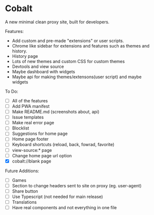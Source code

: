 # Cobalt
A new minimal clean proxy site, built for developers.

Features:
- Add custom and pre-made "extensions" or user scripts.
- Chrome like sidebar for extensions and features such as themes and history.
- History page
- Lots of new themes and custom CSS for custom themes
- Devtools and view source
- Maybe dashboard with widgets
- Maybe api for making themes/extensons(user script) and maybe widgets

To Do:
- [ ] All of the features
- [ ] Add PWA manifest
- [ ] Make README.md (screenshots about, api)
- [ ] Issue templates
- [ ] Make real error page
- [ ] Blocklist
- [ ] Suggestions for home page
- [ ] Home page footer
- [ ] Keyboard shortcuts (reload, back, fowrad, favorite)
- [ ] view-source:* page
- [ ] Change home page url option
- [x] cobalt://blank page

Future Additions:
- [ ] Games
- [ ] Section to change headers sent to site on proxy (eg. user-agent)
- [ ] Share button
- [ ] Use Typescript (not needed for main release)
- [ ] Translations
- [ ] Have real components and not everything in one file